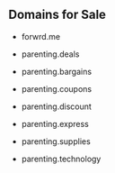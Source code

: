 ## Domains for Sale

* forwrd.me

* parenting.deals
* parenting.bargains
* parenting.coupons
* parenting.discount
* parenting.express
* parenting.supplies
* parenting.technology
